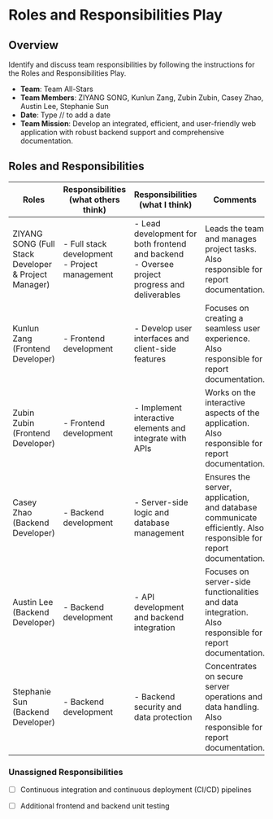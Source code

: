 # Roles and Responsibilities Play

## Overview

Identify and discuss team responsibilities by following the instructions for the Roles and Responsibilities Play.

- **Team**: Team All-Stars
- **Team Members**: ZIYANG SONG, Kunlun Zang, Zubin Zubin, Casey Zhao, Austin Lee, Stephanie Sun
- **Date**: Type // to add a date
- **Team Mission**: Develop an integrated, efficient, and user-friendly web application with robust backend support and comprehensive documentation.

## Roles and Responsibilities

| Roles             | Responsibilities (what others think)      | Responsibilities (what I think)    | Comments               |
|-------------------|-------------------------------------------|------------------------------------|------------------------|
| ZIYANG SONG (Full Stack Developer & Project Manager) | - Full stack development <br> - Project management | - Lead development for both frontend and backend <br> - Oversee project progress and deliverables | Leads the team and manages project tasks. Also responsible for report documentation. |
| Kunlun Zang (Frontend Developer) | - Frontend development | - Develop user interfaces and client-side features | Focuses on creating a seamless user experience. Also responsible for report documentation. |
| Zubin Zubin (Frontend Developer) | - Frontend development | - Implement interactive elements and integrate with APIs | Works on the interactive aspects of the application. Also responsible for report documentation. |
| Casey Zhao (Backend Developer) | - Backend development | - Server-side logic and database management | Ensures the server, application, and database communicate efficiently. Also responsible for report documentation. |
| Austin Lee (Backend Developer) | - Backend development | - API development and backend integration | Focuses on server-side functionalities and data integration. Also responsible for report documentation. |
| Stephanie Sun (Backend Developer) | - Backend development | - Backend security and data protection | Concentrates on secure server operations and data handling. Also responsible for report documentation. |

### Unassigned Responsibilities

- [ ] Continuous integration and continuous deployment (CI/CD) pipelines
- [ ] Additional frontend and backend unit testing

